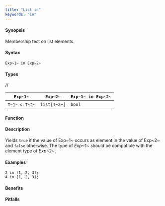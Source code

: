 ```yaml
---
title: "List in"
keywords: "in"
---
```


#### Synopsis

Membership test on list elements.

#### Syntax

`Exp~1~ in Exp~2~`

#### Types

//

| `Exp~1~`           |  `Exp~2~`      | `Exp~1~ in Exp~2~`  |
| --- | --- | --- |
| `T~1~`  <: `T~2~` |  `list[T~2~]`  | `bool`               |


#### Function

#### Description

Yields `true` if the value of Exp~1~ occurs as element in the value of Exp~2~ and `false` otherwise. 
The type of _Exp_~1~ should be compatible with the element type of _Exp_~2~.

#### Examples

```rascal-shell
2 in [1, 2, 3];
4 in [1, 2, 3];
```

#### Benefits

#### Pitfalls

